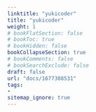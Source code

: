 ```yaml
---
linktitle: "yukicoder"
title: "yukicoder"
weight: 1
# bookFlatSection: false
# bookToc: true
# bookHidden: false
bookCollapseSection: true
# bookComments: false
# bookSearchExclude: false
draft: false
url: "docs/1677308531"
tags:
- 
sitemap_ignore: true
---
```

